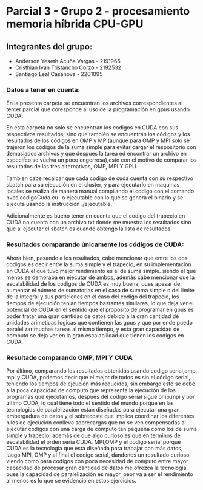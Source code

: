 # Parcial 3 - Grupo 2 - procesamiento memoria híbrida CPU-GPU

## Integrantes del grupo: 
* Anderson Yeseth Acuña Vargas - 2191965
* Cristhian Ivan Tristancho Corzo - 2192532
* Santiago Leal Casanova - 2201095

### Datos a tener en cuenta:

  En la presenta carpeta se encuentran los archivos correspondientes al tercer parcial que coresponde al uso de la programación en gpus usando CUDA.

  En esta carpeta no solo se encuentran los codigos en CUDA con sus respectivos resultados, sino que también se encuentran los códigos y los resultados de los códigos en OMP y 
MPI(aunque para OMP y MPI solo se trajeron los códigos de la suma simple para evitar cargar el respositorio con demasiados archivos y que despues la tarea ed encontrar un
archivo en especifco se vuelva un poco engorrosa),esto con el motivo de comparar los resultados de las tres alternativas, OMP, MPI Y GPU.

  Tambien cabe recalcar que cada codigo de cuda cuenta con su respectivo sbatch para su ejecución en el cluster, y para ejecutarlo en maquinas locales se realiza de manera manual compilando el codigo con el comando nvcc codigoCuda.cu -o ejecutable con lo que se genera el binario y se ejecuta usando la instrucción ./ejecutable.

  Adicionalmente es bueno tener en cuenta que el codigo del trapecio en CUDA no cuenta con un archivo txt donde me muestra los resultados sino que al ejecutar el sbatch es cuando obtengo la lista de resultados.

### Resultados comparando únicamente los códigos de CUDA:

  Ahora bien, pasando a los resultados, cabe mencionar que entre los dos codigos,es decir entre la suma simple y el trapecio, en su implementación en CUDA el que tuvo mejor rendimiento es el de suma simple.
siendo el que menos se demoraba en ejecutar de ambos, además cabe mencionar que la escalabilidad de los codigos de CUDA  es muy buena, pues apesar de aumentar el número de sumatorias en el caso de summa
simple o del limite    de la integral y sus particiones en el caso del codigo del trapecio, los tiempos de ejecución tenian tiempos bastantes similares, lo que deja ver el potencial de CUDA en el sentido
que el proposito de programar en gpus es poder tratar una gran cantidad de datos debido a la gran cantidad de unidades arimeticas logicas que contienen las gpus y que por ende puedo paralelizar muchas
tareas al mismo tiempo, y esta gran capacidad de computo se deja ver en la gran escalabilidad que tienen los codigos en CUDA.

### Resultado comparando OMP, MPI Y CUDA

  Por último, comparando los resultados obtenidos usando codigo serial,omp, mpi y CUDA, podemos decir que el mejor de todos es sin el código serial, teniendo los tiempos de ejcución más reducidos, sin embargo
esto se debe a la poca capacidad de computo que representa la ejecución de los programas que ejecutamos, despues del codigo serial sigue omp,mpi y por último CUDA, lo cual tiene todo el sentido del mundo 
porque en las tecnologias de paralelización estan diseñadas para ejecutar una gran embergadura de datos y el sobrecoste que implica coordinar los diferentes hilos de ejecución conlleva sobrecargas
que no se ven compensadas al ejecutar codigos con una carga de computo tan pequeña como los de suma simple y trapecio, además de que algo curioso es que en terminos de escalabilidad el orden seria
CUDA, MPI,OMP y el codigo serial porque CUDA es la tecnologia que esta diseñada para trabajar con más datos, luego MPI, OMP y al final el codigo serial, dandonos un resultado curioso, viendo como para codigos
con poca necesidad de computo entre mayor capacidad de procesar gran cantidad de datos me ofrezca la tecnologia pues la capacidad de paralelización es mayor, peor va a ser el rendimiento al menos es lo que
se evidencio en estos ejercicios.

